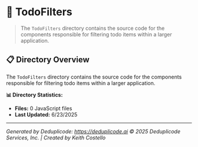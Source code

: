 # 📁 TodoFilters

> The `TodoFilters` directory contains the source code for the components responsible for filtering todo items within a larger application.

## 📋 Directory Overview

The `TodoFilters` directory contains the source code for the components responsible for filtering todo items within a larger application.

**📊 Directory Statistics:**
- **Files:** 0 JavaScript files
- **Last Updated:** 6/23/2025

---

*Generated by Deduplicode: https://deduplicode.ai*
*© 2025 Deduplicode Services, Inc. | Created by Keith Costello*
